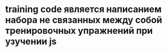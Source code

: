 # training code является написанием набора не связанных между собой тренировочных упражнений при узучении js
